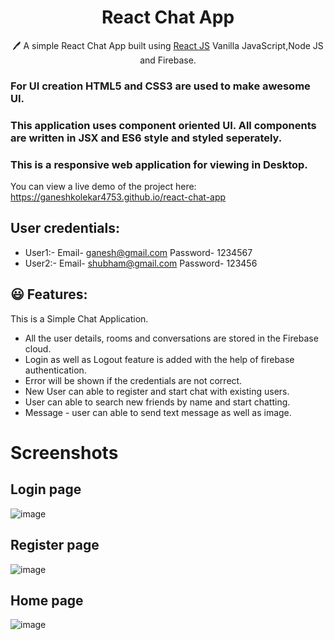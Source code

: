 <h1 align="center"> React Chat App  </h1>  
<p align="center">
  🖊️ A simple React Chat App built using <a href="https://reactjs.org/">React JS</a> Vanilla JavaScript,Node JS and Firebase. 
</p>

### For UI creation HTML5 and CSS3 are used to make awesome UI.

### This application uses component oriented UI. All components are written in JSX and ES6 style and styled seperately.

### This is a responsive web application for viewing in Desktop.

You can view a live demo of the project here: https://ganeshkolekar4753.github.io/react-chat-app

## User credentials:
  - User1:-
    Email- ganesh@gmail.com
    Password- 1234567
  - User2:-
    Email- shubham@gmail.com
    Password- 123456

## 😃 Features:

This is a Simple Chat Application.

- All the user details, rooms and conversations are stored in the Firebase cloud. 
- Login as well as Logout feature is added with the help of firebase authentication.
- Error will be shown if the credentials are not correct.
- New User can able to register and start chat with existing users.
- User can able to search new friends by name and start chatting.
- Message - user can able to send text message as well as image.

# Screenshots

## Login page
![image](https://github.com/GaneshKolekar4753/react-chat-app/assets/128522242/2c74ae2e-5924-4852-bc6d-ddabe643d7d3)

## Register page
![image](https://github.com/GaneshKolekar4753/react-chat-app/assets/128522242/6739d48d-2a1a-41c5-8e82-200b625c11f0)

## Home page
![image](https://github.com/GaneshKolekar4753/react-chat-app/assets/128522242/9a39c57f-34ac-4c81-a113-24af82781c46)

